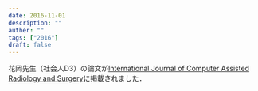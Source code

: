 ```yaml
---
date: 2016-11-01
description: ""
auther: ""
tags: ["2016"]
draft: false
---
```

花岡先生（社会人D3）の論文が[International Journal of Computer Assisted Radiology and Surgery](https://link.springer.com/article/10.1007/s11548-016-1507-z)に掲載されました．
